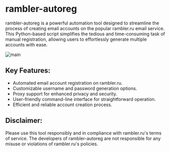 # rambler-autoreg
rambler-autoreg is a powerful automation tool designed to streamline the process of creating email accounts on the popular rambler.ru email service. This Python-based script simplifies the tedious and time-consuming task of manual registration, allowing users to effortlessly generate multiple accounts with ease.

![main](https://i.imgur.com/unw4vNK.png)

## Key Features:
- Automated email account registration on rambler.ru.
- Customizable username and password generation options.
- Proxy support for enhanced privacy and security.
- User-friendly command-line interface for straightforward operation.
- Efficient and reliable account creation process.

## Disclaimer:
Please use this tool responsibly and in compliance with rambler.ru's terms of service. The developers of rambler-autoreg are not responsible for any misuse or violations of rambler.ru's policies.
